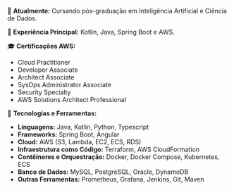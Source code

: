 🌱 **Atualmente:** Cursando pós-graduação em Inteligência Artificial e Ciência de Dados.

💼 **Experiência Principal:** Kotlin, Java, Spring Boot e AWS.

🎓 **Certificações AWS:**
- Cloud Practitioner
- Developer Associate
- Architect Associate
- SysOps Administrator Associate
- Security Specialty
- AWS Solutions Architect Professional

🔧 **Tecnologias e Ferramentas:**

- **Linguagens:** Java, Kotlin, Python, Typescript
- **Frameworks:** Spring Boot, Angular
- **Cloud:** AWS (S3, Lambda, EC2, ECS, RDS)
- **Infraestrutura como Código:** Terraform, AWS CloudFormation
- **Contêineres e Orquestração:** Docker, Docker Compose, Kubernetes, ECS
- **Banco de Dados:** MySQL, PostgreSQL, Oracle, DynamoDB
- **Outras Ferramentas:** Prometheus, Grafana, Jenkins, Git, Maven
